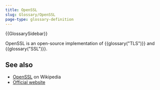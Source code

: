 ```yaml
---
title: OpenSSL
slug: Glossary/OpenSSL
page-type: glossary-definition
---
```


{{GlossarySidebar}}

OpenSSL is an open-source implementation of {{glossary("TLS")}} and {{glossary("SSL")}}.

## See also

- [OpenSSL](https://en.wikipedia.org/wiki/OpenSSL) on Wikipedia
- [Official website](https://www.openssl.org/)
